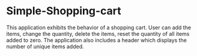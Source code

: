 # Simple-Shopping-cart
This application exhibits the behavior of a shopping cart. 
User can add the items, change the quantity, delete the items, reset the quantity of all items added to zero.
The application also includes a header which displays the number of unique items added.
